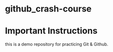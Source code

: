 # github_crash-course

# Important Instructions

this is a demo repository for practicing Git & Github.
